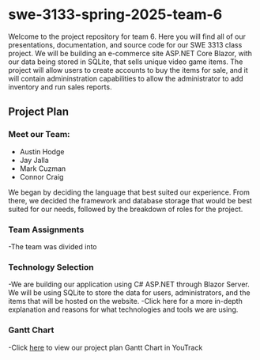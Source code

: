 # swe-3133-spring-2025-team-6
Welcome to the project repository for team 6. Here you will find all of our presentations, documentation, and source code for our SWE 3313 class project.
We will be building an e-commerce site ASP.NET Core Blazor, with our data being stored in SQLite, that sells unique video game items. The project will allow users to create accounts to buy the items for sale, and it will contain admininstration capabilities to allow the administrator to add inventory and run sales reports.

## Project Plan
### Meet our Team:
- Austin Hodge
- Jay Jalla
- Mark Cuzman
- Connor Craig
  
We began by deciding the language that best suited our experience. From there, we decided the framework and database storage that would be best suited for our needs, followed by the breakdown of roles for the project.
### Team Assignments
-The team was divided into 

### Technology Selection
-We are building our application using C# ASP.NET through Blazor Server. We will be using SQLite to store the data for users, administrators, and the items that will be hosted on the website.
-Click here for a more in-depth explanation and reasons for what technologies and tools we are using.
### Gantt Chart
-Click [here](https://austinhodge.youtrack.cloud/gantt-charts/226-0) to view our project plan Gantt Chart in YouTrack
